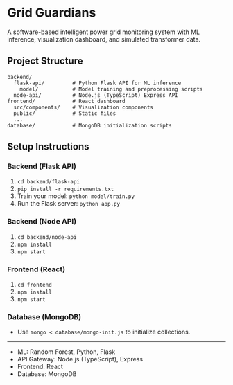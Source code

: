 # Grid Guardians

A software-based intelligent power grid monitoring system with ML inference, visualization dashboard, and simulated transformer data.

## Project Structure

```
backend/
  flask-api/         # Python Flask API for ML inference
    model/           # Model training and preprocessing scripts
  node-api/          # Node.js (TypeScript) Express API
frontend/            # React dashboard
  src/components/    # Visualization components
  public/            # Static files
  ...
database/            # MongoDB initialization scripts
```

## Setup Instructions

### Backend (Flask API)
1. `cd backend/flask-api`
2. `pip install -r requirements.txt`
3. Train your model: `python model/train.py`
4. Run the Flask server: `python app.py`

### Backend (Node API)
1. `cd backend/node-api`
2. `npm install`
3. `npm start`

### Frontend (React)
1. `cd frontend`
2. `npm install`
3. `npm start`

### Database (MongoDB)
- Use `mongo < database/mongo-init.js` to initialize collections.

---

- ML: Random Forest, Python, Flask
- API Gateway: Node.js (TypeScript), Express
- Frontend: React
- Database: MongoDB
